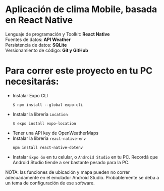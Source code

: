 # Aplicación de clima Mobile, basada en React Native
Lenguaje de programación y Toolkit: **React Native**  
Fuentes de datos: **API Weather**  
Persistencia de datos: **SQLite**  
Versionamiento de código: **Git y GitHub**  


# Para correr este proyecto en tu PC necesitarás:

* Instalar Expo CLI
  ```
  $ npm install --global expo-cli
  ```
* Instalar la librería `Location`
  ```
  $ expo install expo-location
  ```
* Tener una API key de OpenWeatherMaps
* Instalar la librería `react-native-env`
  ```
  npm install react-native-dotenv
  ```
* Instalar `Expo Go` en tu celular, o `Android Studio` en tu PC. Recordá que Android Studio tiende a ser bastante pesado para la PC.


NOTA: las funciones de ubicación y mapa pueden no correr adecuadamente en el emulador Android Studio. Probablemente se deba a un tema de configuración de ese software.
